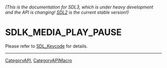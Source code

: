 ###### (This is the documentation for SDL3, which is under heavy development and the API is changing! [SDL2](https://wiki.libsdl.org/SDL2/) is the current stable version!)
# SDLK_MEDIA_PLAY_PAUSE

Please refer to [SDL_Keycode](SDL_Keycode) for details.

----
[CategoryAPI](CategoryAPI), [CategoryAPIMacro](CategoryAPIMacro)

